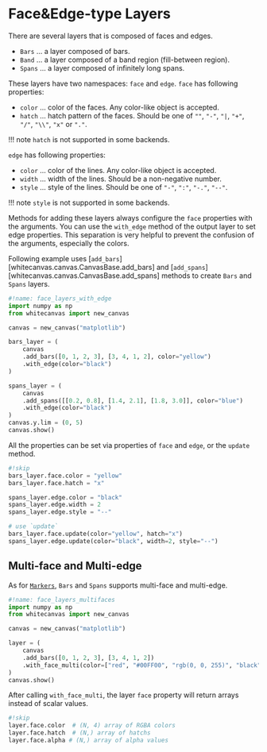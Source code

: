 # Face&Edge-type Layers

There are several layers that is composed of faces and edges.

- `Bars` ... a layer composed of bars.
- `Band` ... a layer composed of a band region (fill-between region).
- `Spans` ... a layer composed of infinitely long spans.

These layers have two namespaces: `face` and `edge`. `face` has following properties:

- `color` ... color of the faces. Any color-like object is accepted.
- `hatch` ... hatch pattern of the faces. Should be one of `""`, `"-"`, `"|`, `"+"`,
  `"/"`, `"\\"`, `"x"` or `"."`.

!!! note
    `hatch` is not supported in some backends.

`edge` has following properties:

- `color` ... color of the lines. Any color-like object is accepted.
- `width` ... width of the lines. Should be a non-negative number.
- `style` ... style of the lines. Should be one of `"-"`, `":"`, `"-."`, `"--"`.

!!! note
    `style` is not supported in some backends.

Methods for adding these layers always configure the `face` properties with the
arguments. You can use the `with_edge` method of the output layer to set edge
properties. This separation is very helpful to prevent the confusion of the arguments,
especially the colors.

Following example uses [`add_bars`][whitecanvas.canvas.CanvasBase.add_bars] and
[`add_spans`][whitecanvas.canvas.CanvasBase.add_spans] methods to create `Bars` and
`Spans` layers.

``` python
#!name: face_layers_with_edge
import numpy as np
from whitecanvas import new_canvas

canvas = new_canvas("matplotlib")

bars_layer = (
    canvas
    .add_bars([0, 1, 2, 3], [3, 4, 1, 2], color="yellow")
    .with_edge(color="black")
)

spans_layer = (
    canvas
    .add_spans([[0.2, 0.8], [1.4, 2.1], [1.8, 3.0]], color="blue")
    .with_edge(color="black")
)
canvas.y.lim = (0, 5)
canvas.show()
```

All the properties can be set via properties of `face` and `edge`, or the `update`
method.

``` python
#!skip
bars_layer.face.color = "yellow"
bars_layer.face.hatch = "x"

spans_layer.edge.color = "black"
spans_layer.edge.width = 2
spans_layer.edge.style = "--"

# use `update`
bars_layer.face.update(color="yellow", hatch="x")
spans_layer.edge.update(color="black", width=2, style="--")
```

## Multi-face and Multi-edge

As for [`Markers`](markers.md), `Bars` and `Spans` supports multi-face and multi-edge.

``` python
#!name: face_layers_multifaces
import numpy as np
from whitecanvas import new_canvas

canvas = new_canvas("matplotlib")

layer = (
    canvas
    .add_bars([0, 1, 2, 3], [3, 4, 1, 2])
    .with_face_multi(color=["red", "#00FF00", "rgb(0, 0, 255)", "black"])
)
canvas.show()
```

After calling `with_face_multi`, the layer `face` property will return arrays instead
of scalar values.

``` python
#!skip
layer.face.color  # (N, 4) array of RGBA colors
layer.face.hatch  # (N,) array of hatchs
layer.face.alpha # (N,) array of alpha values
```
